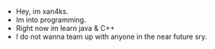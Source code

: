 -  Hey, im xan4ks.
-  Im into programming.
-  Right now im learn java & C++
-  I do not wanna team up with anyone in the near future sry.
